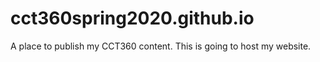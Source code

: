 # cct360spring2020.github.io
A place to publish my CCT360 content. This is going to host my website.

